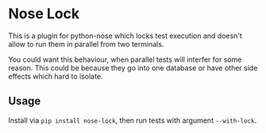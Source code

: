 Nose Lock
=========

This is a plugin for python-nose which locks test execution
and doesn't allow to run them in parallel from two terminals. 

You could want this behaviour, when parallel tests will
interfer for some reason. This could be because they
go into one database or have other side effects which
hard to isolate.

Usage
-----

Install via `pip install nose-lock`, then run tests
with argument `--with-lock`.
